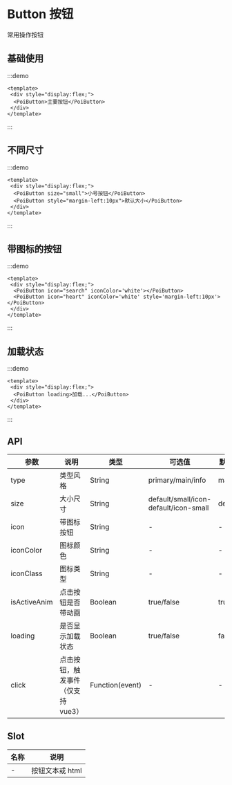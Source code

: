 # Button 按钮
常用操作按钮

## 基础使用

:::demo 

```vue
<template>
 <div style="display:flex;">
  <PoiButton>主要按钮</PoiButton>
 </div>
</template>
```
:::

## 不同尺寸

:::demo

```vue
<template>
 <div style="display:flex;">
  <PoiButton size="small">小号按钮</PoiButton>
  <PoiButton style="margin-left:10px">默认大小</PoiButton>
 </div>
</template>
```
:::

## 带图标的按钮

:::demo
```vue
<template>
 <div style="display:flex;">
  <PoiButton icon="search" iconColor='white'></PoiButton>
  <PoiButton icon="heart" iconColor='white' style='margin-left:10px'></PoiButton>
 </div>
</template>
```
:::

## 加载状态

:::demo
```vue
<template>
 <div style="display:flex;">
  <PoiButton loading>加载...</PoiButton>
 </div>
</template>
```
:::

## API

| 参数         | 说明                              | 类型            | 可选值                                | 默认值  |
| ------------ | --------------------------------- | --------------- | ------------------------------------- | ------- |
| type         | 类型风格                          | String          | primary/main/info                     | main    |
| size         | 大小尺寸                          | String          | default/small/icon-default/icon-small | default |
| icon         | 带图标按钮                        | String          | -                                     | -       |
| iconColor    | 图标颜色                          | String          | -                                     | -       |
| iconClass    | 图标类型                          | String          | -                                     | -       |
| isActiveAnim | 点击按钮是否带动画                | Boolean         | true/false                            | true    |
| loading      | 是否显示加载状态                  | Boolean         | true/false                            | false   |
| click        | 点击按钮，触发事件（仅支持 vue3） | Function(event) | -                                     | -       |

## Slot

| 名称 | 说明            |
| ---- | --------------- |
| -    | 按钮文本或 html |
